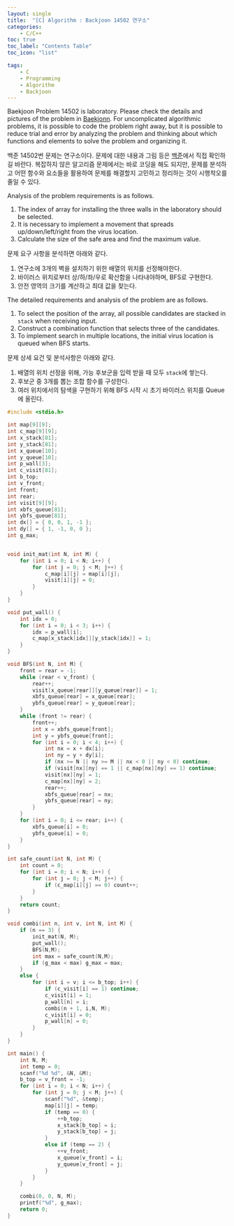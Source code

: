 ```yaml
---
layout: single
title:  "[C] Algorithm : Backjoon 14502 연구소"
categories:
    - C/C++
toc: true
toc_label: "Contents Table"
toc_icon: "list"

tags: 
    - C
    - Programming
	- Algorithm
	- Backjoon
---
```



Baekjoon Problem 14502 is laboratory. Please check the details and pictures of the problem in [Baekjonn][백준]. For uncomplicated algorithmic problems, it is possible to code the problem right away, but it is possible to reduce trial and error by analyzing the problem and thinking about which functions and elements to solve the problem and organizing it.


백준 14502번 문제는 연구소이다. 문제에 대한 내용과 그림 등은 [백준][백준]에서 직접 확인하길 바란다. 복잡하지 않은 알고리즘 문제에서는 바로 코딩을 해도 되지만, 문제를 분석하고 어떤 함수와 요소들을 활용하여 문제를 해결할지 고민하고 정리하는 것이 시행착오를 줄일 수 있다. 


Analysis of the problem requirements is as follows.
1. The index of array for installing the three walls in the laboratory should be selected.
2. It is necessary to implement a movement that spreads up/down/left/right from the virus location.
3. Calculate the size of the safe area and find the maximum value.


문제 요구 사항을 분석하면 아래와 같다.  
1. 연구소에 3개의 벽을 설치하기 위한 배열의 위치를 선정해야한다.  
2. 바이러스 위치로부터 상/하/좌/우로 확산함을 나타내야하며, BFS로 구현한다. 
3. 안전 영역의 크기를 계산하고 최대 값을 찾는다. 


The detailed requirements and analysis of the problem are as follows.
1. To select the position of the array, all possible candidates are stacked in `stack` when receiving input.
2. Construct a combination function that selects three of the candidates.
4. To implement search in multiple locations, the initial virus location is queued when BFS starts.


문제 상세 요건 및 분석사항은 아래와 같다. 
1. 배열의 위치 선정을 위해, 가능 후보군을 입력 받을 때 모두 `stack`에 쌓는다.
2. 후보군 중 3개를 뽑는 조합 함수를 구성한다. 
4. 여러 위치에서의 탐색을 구현하기 위해 BFS 시작 시 초기 바이러스 위치를 Queue에 올린다. 



```c
#include <stdio.h>

int map[9][9];
int c_map[9][9];
int x_stack[81];
int y_stack[81];
int x_queue[10];
int y_queue[10];
int p_wall[3];
int c_visit[81];
int b_top;
int v_front;
int front;
int rear;
int visit[9][9];
int xbfs_queue[81];
int ybfs_queue[81];
int dx[] = { 0, 0, 1, -1 };
int dy[] = { 1, -1, 0, 0 };
int g_max;


void init_mat(int N, int M) {
	for (int i = 0; i < N; i++) {
		for (int j = 0; j < M; j++) {
			c_map[i][j] = map[i][j];
			visit[i][j] = 0;
		}
	}
}

void put_wall() {
	int idx = 0;
	for (int i = 0; i < 3; i++) {
		idx = p_wall[i];
		c_map[x_stack[idx]][y_stack[idx]] = 1;
	}	
}

void BFS(int N, int M) {
	front = rear = -1;
	while (rear < v_front) {
		rear++;
		visit[x_queue[rear]][y_queue[rear]] = 1;
		xbfs_queue[rear] = x_queue[rear];
		ybfs_queue[rear] = y_queue[rear];
	}
	while (front != rear) {
		front++;
		int x = xbfs_queue[front];
		int y = ybfs_queue[front];
		for (int i = 0; i < 4; i++) {
			int nx = x + dx[i];
			int ny = y + dy[i];
			if (nx >= N || ny >= M || nx < 0 || ny < 0) continue;
			if (visit[nx][ny] == 1 || c_map[nx][ny] == 1) continue;
			visit[nx][ny] = 1;
			c_map[nx][ny] = 2;
			rear++;
			xbfs_queue[rear] = nx;
			ybfs_queue[rear] = ny;
		}
	}
	for (int i = 0; i <= rear; i++) {
		xbfs_queue[i] = 0;
		ybfs_queue[i] = 0;
	}
}

int safe_count(int N, int M) {
	int count = 0;
	for (int i = 0; i < N; i++) {
		for (int j = 0; j < M; j++) {
			if (c_map[i][j] == 0) count++;
		}
	}
	return count;
}

void combi(int n, int v, int N, int M) {	
	if (n == 3) {
		init_mat(N, M);
		put_wall();
		BFS(N,M);
		int max = safe_count(N,M);
		if (g_max < max) g_max = max;
	}
	else {
		for (int i = v; i <= b_top; i++) {
			if (c_visit[i] == 1) continue;
			c_visit[i] = 1;
			p_wall[n] = i;
			combi(n + 1, i,N, M);
			c_visit[i] = 0;
			p_wall[n] = 0;
		}
	}
}

int main() {
	int N, M;
	int temp = 0;
	scanf("%d %d", &N, &M);
	b_top = v_front = -1;
	for (int i = 0; i < N; i++) {
		for (int j = 0; j < M; j++) {
			scanf("%d", &temp);
			map[i][j] = temp;
			if (temp == 0) {
				++b_top;
				x_stack[b_top] = i;
				y_stack[b_top] = j;
			}
			else if (temp == 2) {
				++v_front;
				x_queue[v_front] = i;
				y_queue[v_front] = j;
			}
		}
	}

	combi(0, 0, N, M);
	printf("%d", g_max);
	return 0;
}
```

[백준]: https://www.acmicpc.net/problem/14502




